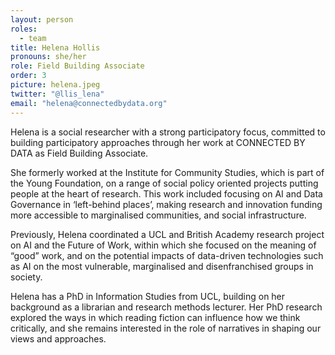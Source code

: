 ```yaml
---
layout: person
roles:
  - team
title: Helena Hollis
pronouns: she/her
role: Field Building Associate
order: 3
picture: helena.jpeg
twitter: "@llis_lena"
email: "helena@connectedbydata.org"
---
```

Helena is a social researcher with a strong participatory focus, committed to building participatory approaches through her work at CONNECTED BY DATA as Field Building Associate.

<!--more-->

She formerly worked at the Institute for Community Studies, which is part of the Young Foundation, on a range of social policy oriented projects putting people at the heart of research. This work included focusing on AI and Data Governance in ‘left-behind places’, making research and innovation funding more accessible to marginalised communities, and social infrastructure.

Previously, Helena coordinated a UCL and British Academy research project on AI and the Future of Work, within which she focused on the meaning of “good” work, and on the potential impacts of data-driven technologies such as AI on the most vulnerable, marginalised and disenfranchised groups in society.

Helena has a PhD in Information Studies from UCL, building on her background as a librarian and research methods lecturer. Her PhD research explored the ways in which reading fiction can influence how we think critically, and she remains interested in the role of narratives in shaping our views and approaches. 

